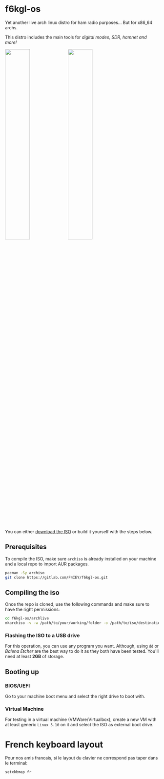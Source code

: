 # f6kgl-os

Yet another live arch linux distro for ham radio purposes... But for x86_64 archs.

This distro includes the main tools for *digital modes, SDR, hamnet and more!*

<img width="40%" src="https://media.discordapp.net/attachments/729343035032207450/876059569858707486/unknown.png" />
<img width="40%" src="https://media.discordapp.net/attachments/729343035032207450/876059162331709440/unknown.png">

You can either [download the ISO](https://perso.esiee.fr/~benkemoj/downloads/f6kgl-2021.08.13-x86_64.iso) or build it yourself with the steps below.
## Prerequisites

To compile the ISO, make sure `archiso` is already installed on your machine and a local repo to import AUR packages.
```sh
pacman -Sy archiso
git clone https://gitlab.com/F4IEY/f6kgl-os.git
```

## Compiling the iso

Once the repo is cloned, use the following commands and make sure to have the right permissions:

```sh
cd f6kgl-os/archlive
mkarchiso -v -w /path/to/your/working/folder -o /path/to/iso/destination .
```

### Flashing the ISO to a USB drive

For this operation, you can use any program you want. Although, using `dd` or *Balena Etcher* are the best way to do it as they both have been tested.
You'll need at least **2GB** of storage.

## Booting up

### BIOS/UEFI

Go to your machine boot menu and select the right drive to boot with.

### Virtual Machine

For testing in a virtual machine (VMWare/Virtualbox), create a new VM with at least generic `Linux 5.10` on it and select the ISO as external boot drive.

# French keyboard layout

Pour nos amis francais, si le layout du clavier ne correspond pas taper dans le terminal:

```sh
setxkbmap fr
```
